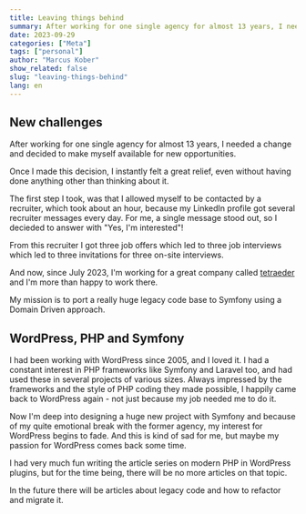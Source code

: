 ```yaml
---
title: Leaving things behind
summary: After working for one single agency for almost 13 years, I needed a change and decided to make myself available for new opportunities.
date: 2023-09-29
categories: ["Meta"]
tags: ["personal"]
author: "Marcus Kober"
show_related: false
slug: "leaving-things-behind"
lang: en
---
```


## New challenges

After working for one single agency for almost 13 years, I needed a change and decided to make myself available for new opportunities.

Once I made this decision, I instantly felt a great relief, even without having done anything other than thinking about it. 

The first step I took, was that I allowed myself to be contacted by a recruiter, which took about an hour, because my LinkedIn profile got several recruiter messages every day. For me, a single message stood out, so I decieded to answer with "Yes, I'm interested"!

From this recruiter I got three job offers which led to three job interviews which led to three invitations for three on-site interviews. 

And now, since July 2023, I'm working for a great company called [tetraeder](https://tetraeder.com) and I'm more than happy to work there. 

My mission is to port a really huge legacy code base to Symfony using a Domain Driven approach.

## WordPress, PHP and Symfony

I had been working with WordPress since 2005, and I loved it. I had a constant interest in PHP frameworks like Symfony and Laravel too, and had used these in several projects of various sizes. Always impressed by the frameworks and the style of PHP coding they made possible, I happily came back to WordPress again - not just because my job needed me to do it.

Now I'm deep into designing a huge new project with Symfony and because of my quite emotional break with the former agency, my interest for WordPress begins to fade. And this is kind of sad for me, but maybe my passion for WordPress comes back some time. 

I had very much fun writing the article series on modern PHP in WordPress plugins, but for the time being, there will be no more articles on that topic. 

In the future there will be articles about legacy code and how to refactor and migrate it.
